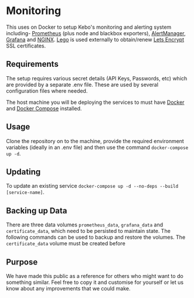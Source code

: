 # Monitoring

This uses on Docker to setup Kebo's monitoring and alerting system including- [Prometheus](https://prometheus.io/docs/introduction/overview/) (plus node and blackbox exporters), [AlertManager](https://prometheus.io/docs/alerting/alertmanager/), [Grafana](https://grafana.com/) and [NGINX](https://www.nginx.com/). [Lego](https://github.com/KeboHQ/monitor) is used externally to obtain/renew [Lets Encrypt](https://letsencrypt.org/) SSL certificates.

## Requirements

The setup requires various secret details (API Keys, Passwords, etc) which are provided by a separate .env file. These are used by several configuration files where needed.

The host machine you will be deploying the services to must have [Docker](https://docs.docker.com/) and [Docker Compose](https://docs.docker.com/compose/) installed.

## Usage

Clone the repository on to the machine, provide the required environment variables (ideally in an .env file) and then use the command `docker-compose up -d`.

## Updating

To update an existing service `docker-compose up -d --no-deps --build [service-name]`.

## Backing up Data

There are three data volumes `prometheus_data`, `grafana_data` and `certificate_data`, which need to be persisted to maintain state. The following commands can be used to backup and restore the volumes. The `certificate_data` volume must be created before

## Purpose

We have made this public as a reference for others who might want to do something similar. Feel free to copy it and customise for yourself or let us know about any improvements that we could make.